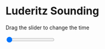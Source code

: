 <h1>Luderitz Sounding</h1>
<p>Drag the slider to change the time</p>

<div class="slidecontainer">
<input oninput='setImage(this)' class="slider" type="range" min="0" max="7" value="0" step="1" />
<img id='img'/>
</div>

<script>
var img = document.getElementById('img');
var img_array = ['/assets/images/skwt/skd_luderitz_wrfout_d01_2020-07-05_12:00:00.png',
'/assets/images/skwt/skd_luderitz_wrfout_d01_2020-07-05_18:00:00.png',
'/assets/images/skwt/skd_luderitz_wrfout_d01_2020-07-06_00:00:00.png',
'/assets/images/skwt/skd_luderitz_wrfout_d01_2020-07-06_06:00:00.png',
'/assets/images/skwt/skd_luderitz_wrfout_d01_2020-07-06_12:00:00.png',
'/assets/images/skwt/skd_luderitz_wrfout_d01_2020-07-06_18:00:00.png',
'/assets/images/skwt/skd_luderitz_wrfout_d01_2020-07-07_00:00:00.png',];
function setImage(obj)
{
        var value = obj.value;
        img.src = img_array[value];

}
</script>
